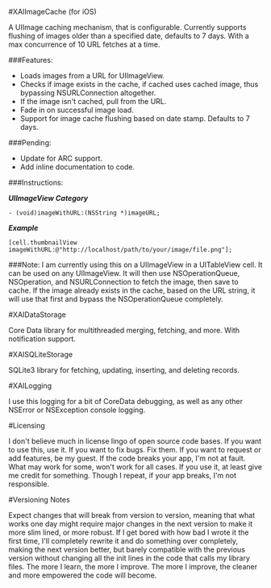 #XAIImageCache (for iOS)

A UIImage caching mechanism, that is configurable. Currently supports flushing of images older than a specified date, defaults to 7 days. With a max concurrence of 10 URL fetches at a time.

###Features:

* Loads images from a URL for UIImageView.
* Checks if image exists in the cache, if cached uses cached image, thus bypassing NSURLConnection altogether.
* If the image isn't cached, pull from the URL.
* Fade in on successful image load.
* Support for image cache flushing based on date stamp. Defaults to 7 days.

###Pending:
* Update for ARC support.
* Add inline documentation to code.

###Instructions:

***UIImageView Category***

    - (void)imageWithURL:(NSString *)imageURL;

***Example***

    [cell.thumbnailView imageWithURL:@"http://localhost/path/to/your/image/file.png"];

###Note:
I am currently using this on a UIImageView in a UITableView cell. It can be used on any UIImageView. It will then use NSOperationQueue, NSOperation, and NSURLConnection to fetch the image, then save to cache. If the image already exists in the cache, based on the URL string, it will use that first and bypass the NSOperationQueue completely.

#XAIDataStorage

Core Data library for multithreaded merging, fetching, and more. With notification support.


#XAISQLiteStorage

SQLite3 library for fetching, updating, inserting, and deleting records.

#XAILogging

I use this logging for a bit of CoreData debugging, as well as any other NSError or NSException console logging.

#Licensing

I don't believe much in license lingo of open source code bases. If you want to use this, use it. If you want to fix bugs. Fix them. If you want to request or add features, be my guest. If the code breaks your app, I'm not at fault. What may work for some, won't work for all cases. If you use it, at least give me credit for something. Though I repeat, if your app breaks, I'm not responsible.

#Versioning Notes

Expect changes that will break from version to version, meaning that what works one day might require major changes in the next version to make it more slim lined, or more robust. If I get bored with how bad I wrote it the first time, I'll completely rewrite it and do something over completely, making the next version better, but barely compatible with the previous version without changing all the init lines in the code that calls my library files. The more I learn, the more I improve. The more I improve, the cleaner and more empowered the code will become.
